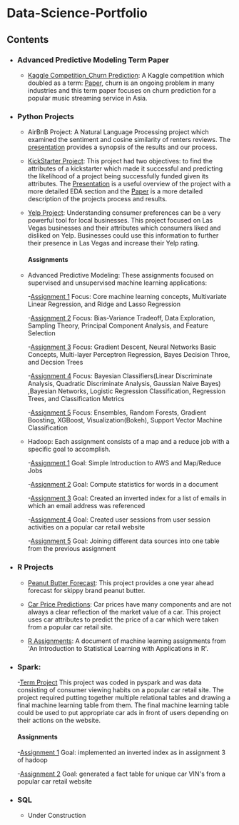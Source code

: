 # Data-Science-Portfolio

## Contents

- ### Advanced Predictive Modeling Term Paper

	- [Kaggle Competition_Churn Prediction](https://github.com/Rwoot14/Data-Science-Portfolio/tree/master/Kaggle%20Competition_Churn%20Prediction%20): A Kaggle competition which doubled as a term: [Paper](https://github.com/Rwoot14/Data-Science-Portfolio/blob/master/Kaggle%20Competition_Churn%20Prediction%20/paper.pdf), churn is an ongoing problem in many industries and this term paper focuses on churn prediction for a popular music streaming service in Asia. 

- ### Python Projects

	- AirBnB Project: A Natural Language Processing project which examined the sentiment and cosine similarity of renters reviews. The [presentation](https://github.com/91jackcheng/Text-Analytics/blob/master/Project/Project%20presentation.pdf) provides a synopsis of the results and our process.
  
  - [KickStarter Project](https://github.com/Rwoot14/Data-Science-Portfolio/blob/master/KickStarter%20Project/KickStarter%20Project.ipynb): This project had two objectives: to find the attributes of a kickstarter which made it successful and predicting the likelihood of a project being successfully funded given its attributes. The [Presentation](https://github.com/Rwoot14/Data-Science-Portfolio/blob/master/KickStarter%20Project/Project%20slides.pdf) is a useful overview of the project with a more detailed EDA section and the [Paper](https://github.com/Rwoot14/Data-Science-Portfolio/blob/master/KickStarter%20Project/Pattern%20Analysis%20of%20Kickstarter%20Projects.pdf) is a more detailed description of the projects process and results.
  
  - [Yelp Project](https://github.com/Rwoot14/Yelp-Marketing-Project/blob/master/Final%20Report.pdf): Understanding consumer preferences can be a very powerful tool for local businesses. This project focused on Las Vegas businesses and their attributes which consumers liked and disliked on Yelp. Businesses could use this information to further their presence in Las Vegas and increase their Yelp rating.
  
	#### Assignments
  
  - Advanced Predictive Modeling: These assignments focused on supervised and unsupervised machine learning applications:
  
  	-[Assignment 1](https://github.com/Rwoot14/Advanced-Predictive-Modeling-HW/blob/master/Homework%201/HW1-F17-MIS382N%20(1)%20FINAL.ipynb) 
	Focus: Core machine learning concepts, Multivariate Linear Regression, and Ridge and Lasso Regression
	
	-[Assignment 2](https://github.com/Rwoot14/Advanced-Predictive-Modeling-HW/blob/master/Yennam_Wooten-HW2%20(1).ipynb)
	Focus: Bias-Variance Tradeoff, Data Exploration, Sampling Theory, Principal Component Analysis, and Feature Selection
	
	-[Assignment 3](https://github.com/Rwoot14/Advanced-Predictive-Modeling-HW/blob/master/Homework%203/MIS382_HW3_Wooten_Yennam.ipynb)
	Focus: Gradient Descent, Neural Networks Basic Concepts, Multi-layer Perceptron Regression, Bayes Decision Throe, and Decsion Trees
	
	-[Assignment 4](https://github.com/Rwoot14/Advanced-Predictive-Modeling-HW/blob/master/Homework%204/HW4_Wooten_Yennam.ipynb)
	Focus: Bayesian Classifiers(Linear Discriminate Analysis, Quadratic Discriminate Analysis, Gaussian Naive Bayes) ,Bayesian Networks, Logistic Regression Classification, Regression Trees, and Classification Metrics
	
	-[Assignment 5](https://github.com/Rwoot14/Advanced-Predictive-Modeling-HW/blob/master/Homework%205/HW5_Wooten_Yennam.ipynb)
	Focus: Ensembles, Random Forests, Gradient Boosting, XGBoost, Visualization(Bokeh), Support Vector Machine Classification
  
  - Hadoop: Each assignment consists of a map and a reduce job with a specific goal to accomplish. 
	
	-[Assignment 1](https://github.com/Rwoot14/Big_Data/tree/master/Assignment%201/Source_files)
	Goal: Simple Introduction to AWS and Map/Reduce Jobs
	
	-[Assignment 2](https://github.com/Rwoot14/Big_Data/tree/master/Assignment%202/fin2/Assignment2Code)
	Goal: Compute statistics for words in a document
	
	-[Assignment 3](https://github.com/Rwoot14/Big_Data/tree/master/Assignment%203/Fin3/Assignment3Code)
	Goal: Created an inverted index for a list of emails in which an email address was referenced
	
	-[Assignment 4](https://github.com/Rwoot14/Big_Data/tree/master/Assignment%204/Fin4/Assignment4Code)
	Goal: Created user sessions from user session activities on a popular car retail website
	
	-[Assignment 5](https://github.com/Rwoot14/Big_Data/tree/master/Assignment%205/Fin/Assignment5Code)
	Goal: Joining different data sources into one table from the previous assignment
	
- ### R Projects

	- [Peanut Butter Forecast](https://rpubs.com/rwoot14/ga2_draft): This project provides a one year ahead forecast for skippy brand peanut butter.
  
	- [Car Price Predictions](https://github.com/Rwoot14/R-projects-/blob/master/Car%20Price%20Prediction%20Project/R%20Group%20Project.pdf): Car prices have many components and are not always a clear reflection of the market value of a car. This project uses car attributes to predict the price of a car which were taken from a popular car retail site. 
	
	- [R Assignments](https://github.com/Rwoot14/R-projects-/blob/master/Homeworks/Wooten_Reece_Exam%20(1).pdf): A document of machine learning assignments from 'An Introduction to Statistical Learning with Applications in R'.

- ### Spark:

	-[Term Project](https://github.com/Rwoot14/Big_Data/blob/master/BIG%20Assignment/Fin%20Output/Big_assignment.ipynb) This project was coded in pyspark and was data consisting of consumer viewing habits on a popular car retail site. The project required putting together multiple relational tables and drawing a final machine learning table from them. The final machine learning table could be used to put appropriate car ads in front of users depending on their actions on the website.

	#### Assignments

	-[Assignment 1](https://github.com/Rwoot14/Big_Data/blob/master/Spark2/Homework%202.ipynb)
	Goal: implemented an inverted index as in assignment 3 of hadoop
	
	-[Assignment 2](https://github.com/Rwoot14/Big_Data/blob/master/Spark3/Homework%203%20(1).ipynb)
	Goal: generated a fact table for unique car VIN's from a popular car retail website

- ### SQL

	- Under Construction
